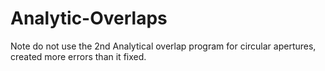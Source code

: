 # Analytic-Overlaps
Note do not use the 2nd Analytical overlap program for circular apertures, created more errors than it fixed.
